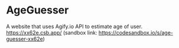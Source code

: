# AgeGuesser
A website that uses Agify.io API to estimate age of user.
https://xx62e.csb.app/
(sandbox link: https://codesandbox.io/s/age-guesser-xx62e)

